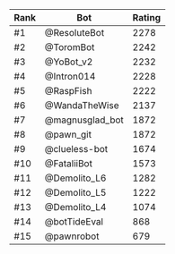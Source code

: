 Rank|Bot|Rating
---|---|---
#1|@ResoluteBot|2278
#2|@ToromBot|2242
#3|@YoBot_v2|2232
#4|@Intron014|2228
#5|@RaspFish|2222
#6|@WandaTheWise|2137
#7|@magnusglad_bot|1872
#8|@pawn_git|1872
#9|@clueless-bot|1674
#10|@FataliiBot|1573
#11|@Demolito_L6|1282
#12|@Demolito_L5|1222
#13|@Demolito_L4|1074
#14|@botTideEval|868
#15|@pawnrobot|679
